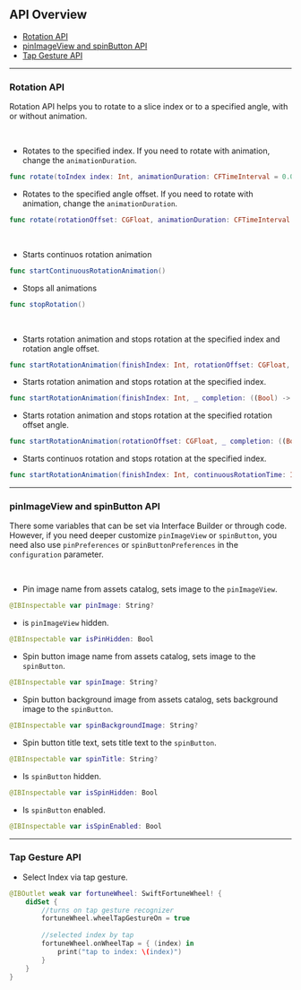 ## API Overview

- [Rotation API](#Rotation-API)
- [pinImageView and spinButton API](#pinImageView-and-spinButton-API)
- [Tap Gesture API](#Tap-Gesture-API)

---

### Rotation API

Rotation API helps you to rotate to a slice index or to a specified angle, with or without animation.

</br>

- Rotates to the specified index.
If you need to rotate with animation, change the `animationDuration`.
``` Swift
func rotate(toIndex index: Int, animationDuration: CFTimeInterval = 0.00001)
```
- Rotates to the specified angle offset.
If you need to rotate with animation, change the `animationDuration`.
``` Swift
func rotate(rotationOffset: CGFloat, animationDuration: CFTimeInterval = 0.00001)
```

</br>


- Starts continuos rotation animation
``` Swift
func startContinuousRotationAnimation()
```
- Stops all animations
``` Swift
func stopRotation()
```


</br>

- Starts rotation animation and stops rotation at the specified index and rotation angle offset. 
``` Swift
func startRotationAnimation(finishIndex: Int, rotationOffset: CGFloat, _ completion: ((Bool) -> Void)?)
```
- Starts rotation animation and stops rotation at the specified index.
``` Swift
func startRotationAnimation(finishIndex: Int, _ completion: ((Bool) -> Void)?)
```
- Starts rotation animation and stops rotation at the specified rotation offset angle.
``` Swift
func startRotationAnimation(rotationOffset: CGFloat, _ completion: ((Bool) -> Void)?)
```
- Starts continuos rotation and stops rotation at the specified index.
``` Swift
func startRotationAnimation(finishIndex: Int, continuousRotationTime: Int, _ completion: ((Bool) -> Void)?)
```

---

### pinImageView and spinButton API

There some variables that can be set via Interface Builder or through code. However, if you need deeper customize `pinImageView` or `spinButton`, you need also use `pinPreferences` or `spinButtonPreferences` in the `configuration` parameter.

</br>


- Pin image name from assets catalog, sets image to the `pinImageView`.

``` Swift
@IBInspectable var pinImage: String?
```

- is `pinImageView` hidden.

``` Swift
@IBInspectable var isPinHidden: Bool
```

- Spin button image name from assets catalog, sets image to the `spinButton`.

``` Swift
@IBInspectable var spinImage: String?
```

- Spin button background image from assets catalog, sets background image to the `spinButton`.

``` Swift
@IBInspectable var spinBackgroundImage: String?
```

- Spin button title text, sets title text to the `spinButton`.

``` Swift
@IBInspectable var spinTitle: String?
```

- Is `spinButton` hidden.

``` Swift
@IBInspectable var isSpinHidden: Bool
```


- Is `spinButton` enabled.

``` Swift
@IBInspectable var isSpinEnabled: Bool
```

---

### Tap Gesture API

- Select Index via tap gesture.

``` Swift
@IBOutlet weak var fortuneWheel: SwiftFortuneWheel! {
	didSet {
		//turns on tap gesture recognizer
		fortuneWheel.wheelTapGestureOn = true
        
		//selected index by tap
		fortuneWheel.onWheelTap = { (index) in
    		print("tap to index: \(index)")
		}
	}
}
```